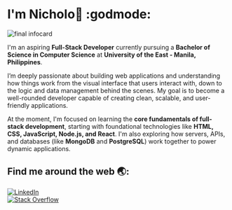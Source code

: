 # I'm Nicholo👋 :godmode:

![final infocard](https://github.com/user-attachments/assets/3515f07a-ae2c-41fa-8341-1e32f361320a)


I'm an aspiring **Full-Stack Developer** currently pursuing a **Bachelor of Science in Computer Science** at **University of the East - Manila, Philippines**.

I’m deeply passionate about building web applications and understanding how things work from the visual interface that users interact with, down to the logic and data management behind the scenes. My goal is to become a well-rounded developer capable of creating clean, scalable, and user-friendly applications.

At the moment, I'm focused on learning the **core fundamentals of full-stack development**, starting with foundational technologies like **HTML, CSS, JavaScript, Node.js, and React**. I'm also exploring how servers, APIs, and databases (like **MongoDB** and **PostgreSQL**) work together to power dynamic applications.

## Find me around the web :earth_asia::

[![LinkedIn](https://img.shields.io/badge/LinkedIn-0077B5?style=for-the-badge&logo=linkedin&logoColor=white)](https://www.linkedin.com/in/nxccks/)  
[![Stack Overflow](https://img.shields.io/badge/Stack%20Overflow-F58025?style=for-the-badge&logo=stackoverflow&logoColor=white)](https://stackoverflow.com/users/30697351/nicholo)
